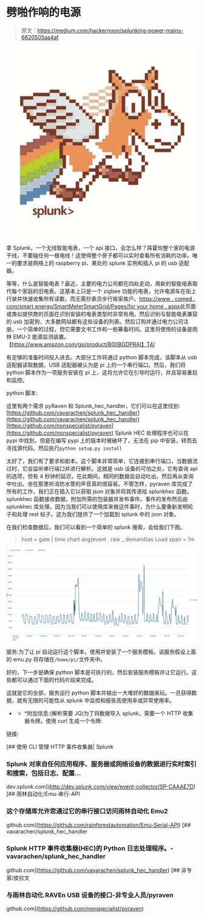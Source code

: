 # 劈啪作响的电源

> 原文：<https://medium.com/hackernoon/splunking-power-mains-6620505aa4af>

![](img/c4ce7aba38117850a540acfc809bb96e.png)

拿 Splunk，一个无线智能电表，一个 api 接口，会怎么样？挥霍你整个家的电源干线，不要碰任何一根电线！这使得整个房子都可以实时查看所有消耗的功率。唯一的要求是网络上的 raspberry pi、某处的 splunk 实例和插入 pi 的 usb 适配器。

等等，什么是智能电表？最近，主要的电力公司都在四处走动，用新的智能电表取代每个家庭的旧电表。这基本上只是一个 zigbee 功能的电表，允许电源车在街上行驶并快速收集所有读数，而无需抄表员步行挨家挨户。[https://www . comed . com/smart energy/SmartMeterSmartGrid/Pages/for your home . aspx](https://www.comed.com/SmartEnergy/SmartMeterSmartGrid/Pages/ForYourHome.aspx)此页面或类似提供商的页面在识别安装的电表类型时非常有用。然后识别与智能电表兼容的 usb 加密狗，大多数网站都有这些设备的列表。然后订购并通过电力公司注册。一个简单的过程，但它需要文书工作和一些筹备时间。这里将使用的设备是雨林 EMU-2 能源监测装置。【https://www.amazon.com/gp/product/B00BGDPRAI】T4/

有足够的准备时间投入进去。大部分工作将通过 python 脚本完成，该脚本从 usb 适配器读取数据，USB 适配器被认为是 pi 上的一个串行端口。然后，我们将 python 脚本作为一项服务安装在 pi 上，这将允许它在引导时运行，并且容易重启和监控。

python 脚本:

这里有两个需求 pyRaven 和 Splunk_hec_handler，它们可以在这里找到:
[https://github.com/vavarachen/splunk_hec_handler](https://github.com/vavarachen/splunk_hec_handler)
[https://github.com/nonspecialist/pyraven](https://github.com/nonspecialist/pyraven)
Splunk HEC 处理程序也可以在 pypi 中找到，但是在编写 pypi 上的版本时被破坏了，无法在 pip 中安装，转而去寻找源代码，然后执行`python setup.py install`

太好了，我们有了要求和剧本。这个脚本非常简单，它连接到串行端口，当数据流过时，它会监听串行端口并进行解析。这就是 usb 设备的可怕之处，它有查询 api 的选项，但有 4 秒钟的延迟，在此期间，相同的数据会自动吐出，然后再从查询中吐出。坐在那里听消防水管的声音真的很容易。不管怎样，pyraven 库完成了所有的工作，我们正在插入它以获取 json 对象并将其传递给 splunkhec 函数。splunkhec 函数接收数据，附加所需的包装器并发布事件。事件的发布然后由 splunkhec 库处理，因为当我们可以使用库来做这件事时，为什么要重新发明轮子和处理 rest 帖子。这为我们提供了一个加载到 splunk 中的 json 对象。

在我们检查数据后，我们可以看到一个简单的 splunk 搜索，会给我们下图。

> host = gate | time chart avg(event . raw _ demand)as Load span = 1m

![](img/cf8bb43141dc07d3f208d453a0f16504.png)

服务:为了让 pi 自动运行这个脚本，使用并安装了一个服务模板。该服务假设上面的 emu.py 将存储在`/home/pi/`文件夹中。

好的，下一步是确保 python 脚本是可执行的，然后安装服务模板并让它运行。这些都可以通过下面的代码片段来完成。

这就是它的全部，服务运行 python 脚本并输出一大堆好的数据来玩。一旦获得数据，就有无限的可能性从 splunk 中监控和报告高使用率或异常使用率。

* * *附加信息:(解析需要 JQ)为了将数据导入 splunk，需要一个 HTTP 收集器令牌。使用 curl 生成一个令牌:

链接:

 [## 使用 CLI 管理 HTTP 事件收集器| Splunk

### Splunk 对来自任何应用程序、服务器或网络设备的数据进行实时索引和搜索，包括日志、配置…

dev.splunk.com](http://dev.splunk.com/view/event-collector/SP-CAAAE7D) [](https://github.com/rainforestautomation/Emu-Serial-API) [## 雨林自动化/Emu-串行-API

### 这个存储库允许您通过它的串行接口访问雨林自动化 Emu2

github.com](https://github.com/rainforestautomation/Emu-Serial-API) [](https://github.com/vavarachen/splunk_hec_handler) [## vavarachen/splunk_hec_handler

### Splunk HTTP 事件收集器(HEC)的 Python 日志处理程序。- vavarachen/splunk_hec_handler

github.com](https://github.com/vavarachen/splunk_hec_handler) [](https://github.com/nonspecialist/pyraven) [## 非专家/皮拉文

### 与雨林自动化 RAVEn USB 设备的接口-非专业人员/pyraven

github.com](https://github.com/nonspecialist/pyraven)